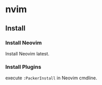 # nvim

## Install 

### Install Neovim
Install Neovim latest.

### Install Plugins  
execute `:PackerInstall` in Neovim cmdline. 
